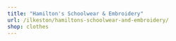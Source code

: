 ```yaml
---
title: "Hamilton's Schoolwear & Embroidery"
url: /ilkeston/hamiltons-schoolwear-and-embroidery/
shop: clothes
---
```


